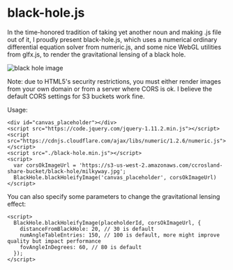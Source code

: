 # black-hole.js #

In the time-honored tradition of taking yet another noun and making .js file out of it, I proudly present black-hole.js, which uses a numerical ordinary differential equation solver from numeric.js, and some nice WebGL utilities from glfx.js, to render the gravitational lensing of a black hole.

![black hole image](https://s3-us-west-2.amazonaws.com/ccrosland-share-bucket/black-hole/blackhole.PNG)

Note: due to HTML5's security restrictions, you must either render images from your own domain or from a server where CORS is ok. I believe the default CORS settings for S3 buckets work fine.

Usage:
```
<div id="canvas_placeholder"></div>
<script src="https://code.jquery.com/jquery-1.11.2.min.js"></script>
<script src="https://cdnjs.cloudflare.com/ajax/libs/numeric/1.2.6/numeric.js"></script>
<script src="./black-hole.min.js"></script>
<script>
  var corsOkImageUrl = 'https://s3-us-west-2.amazonaws.com/ccrosland-share-bucket/black-hole/milkyway.jpg';
  BlackHole.blackHoleifyImage('canvas_placeholder', corsOkImageUrl)
</script>
```

You can also specify some parameters to change the gravitational lensing effect:
```
<script>
  BlackHole.blackHoleifyImage(placeholderId, corsOkImageUrl, {
    distanceFromBlackHole: 20, // 30 is default
    numAngleTableEntries: 150, // 100 is default, more might improve quality but impact performance
    fovAngleInDegrees: 60, // 80 is default
  });
</script>
```
